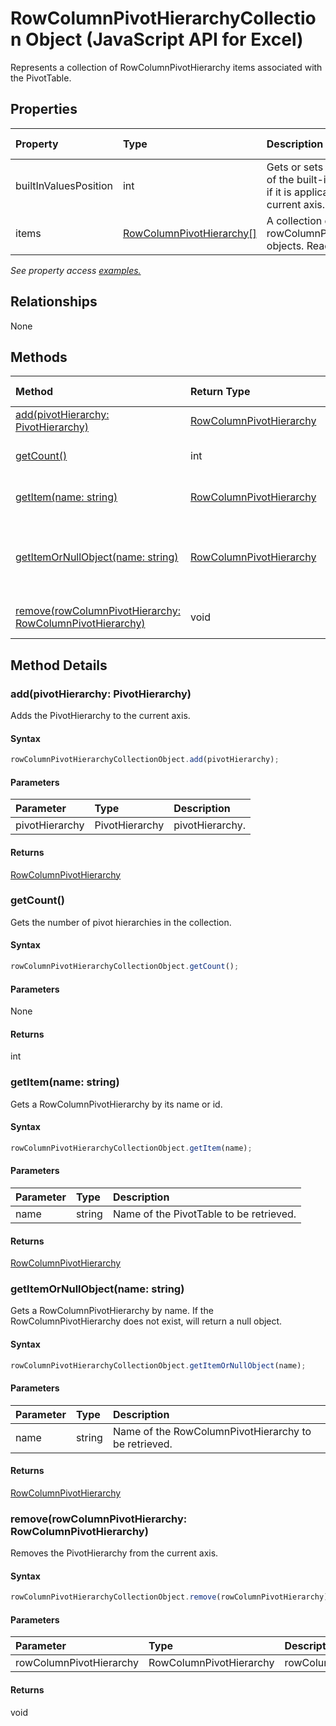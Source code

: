 # RowColumnPivotHierarchyCollection Object (JavaScript API for Excel)

Represents a collection of RowColumnPivotHierarchy items associated with the PivotTable.

## Properties

| Property	   | Type	|Description| Req. Set|
|:---------------|:--------|:----------|:----|
|builtInValuesPosition|int|Gets or sets the position of the built-in values field if it is applicable on the current axis.|[1.8](../requirement-sets/excel-api-requirement-sets.md)|
|items|[RowColumnPivotHierarchy[]](rowcolumnpivothierarchy.md)|A collection of rowColumnPivotHierarchy objects. Read-only.|[1.8](../requirement-sets/excel-api-requirement-sets.md)|

_See property access [examples.](#property-access-examples)_

## Relationships
None


## Methods

| Method		   | Return Type	|Description| Req. Set|
|:---------------|:--------|:----------|:----|
|[add(pivotHierarchy: PivotHierarchy)](#addpivothierarchy-pivothierarchy)|[RowColumnPivotHierarchy](rowcolumnpivothierarchy.md)|Adds the PivotHierarchy to the current axis.|[1.8](../requirement-sets/excel-api-requirement-sets.md)|
|[getCount()](#getcount)|int|Gets the number of pivot hierarchies in the collection.|[1.8](../requirement-sets/excel-api-requirement-sets.md)|
|[getItem(name: string)](#getitemname-string)|[RowColumnPivotHierarchy](rowcolumnpivothierarchy.md)|Gets a RowColumnPivotHierarchy by its name or id.|[1.8](../requirement-sets/excel-api-requirement-sets.md)|
|[getItemOrNullObject(name: string)](#getitemornullobjectname-string)|[RowColumnPivotHierarchy](rowcolumnpivothierarchy.md)|Gets a RowColumnPivotHierarchy by name. If the RowColumnPivotHierarchy does not exist, will return a null object.|[1.8](../requirement-sets/excel-api-requirement-sets.md)|
|[remove(rowColumnPivotHierarchy: RowColumnPivotHierarchy)](#removerowcolumnpivothierarchy-rowcolumnpivothierarchy)|void|Removes the PivotHierarchy from the current axis.|[1.8](../requirement-sets/excel-api-requirement-sets.md)|

## Method Details


### add(pivotHierarchy: PivotHierarchy)
Adds the PivotHierarchy to the current axis.

#### Syntax
```js
rowColumnPivotHierarchyCollectionObject.add(pivotHierarchy);
```

#### Parameters
| Parameter	   | Type	|Description|
|:---------------|:--------|:----------|
|pivotHierarchy|PivotHierarchy|pivotHierarchy.|

#### Returns
[RowColumnPivotHierarchy](rowcolumnpivothierarchy.md)

### getCount()
Gets the number of pivot hierarchies in the collection.

#### Syntax
```js
rowColumnPivotHierarchyCollectionObject.getCount();
```

#### Parameters
None

#### Returns
int

### getItem(name: string)
Gets a RowColumnPivotHierarchy by its name or id.

#### Syntax
```js
rowColumnPivotHierarchyCollectionObject.getItem(name);
```

#### Parameters
| Parameter	   | Type	|Description|
|:---------------|:--------|:----------|
|name|string|Name of the PivotTable to be retrieved.|

#### Returns
[RowColumnPivotHierarchy](rowcolumnpivothierarchy.md)

### getItemOrNullObject(name: string)
Gets a RowColumnPivotHierarchy by name. If the RowColumnPivotHierarchy does not exist, will return a null object.

#### Syntax
```js
rowColumnPivotHierarchyCollectionObject.getItemOrNullObject(name);
```

#### Parameters
| Parameter	   | Type	|Description|
|:---------------|:--------|:----------|
|name|string|Name of the RowColumnPivotHierarchy to be retrieved.|

#### Returns
[RowColumnPivotHierarchy](rowcolumnpivothierarchy.md)

### remove(rowColumnPivotHierarchy: RowColumnPivotHierarchy)
Removes the PivotHierarchy from the current axis.

#### Syntax
```js
rowColumnPivotHierarchyCollectionObject.remove(rowColumnPivotHierarchy);
```

#### Parameters
| Parameter	   | Type	|Description|
|:---------------|:--------|:----------|
|rowColumnPivotHierarchy|RowColumnPivotHierarchy|rowColumnPivotHierarchy.|

#### Returns
void
